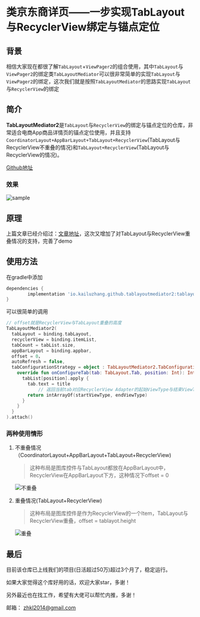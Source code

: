 # 类京东商详页——一步实现TabLayout与RecyclerView绑定与锚点定位

## 背景

相信大家现在都很了解``TabLayout``+``ViewPager2``的组合使用，其中``TabLayout``与``ViewPager2``的绑定类``TabLayoutMediator``可以很非常简单的实现``TabLayout``与``ViewPager2``的绑定，这次我们就是按照``TabLayoutMediator``的思路实现``TabLayout``与``RecyclerView``的绑定

## 简介

**TabLayoutMediator2**是``TabLayout``与``RecyclerView``的绑定与锚点定位的仓库，非常适合电商App商品详情页的锚点定位使用，并且支持``CoordinatorLayout+AppBarLayout+TabLayout+RecyclerView``(TabLayout与RecyclerView不重叠的情况)和``TabLayout+RecyclerView``(TabLayout与RecyclerView的情况)。

[Github地址](https://github.com/KailuZhang/TabLayoutMediator2)

### 效果

![sample](https://i.loli.net/2021/02/02/3SCvTVk67gMDhoX.gif)

## 原理

上篇文章已经介绍过：[文章地址](https://juejin.cn/post/6878160381966024718)，这次又增加了对TabLayout与RecyclerView重叠情况的支持，完善了demo

## 使用方法

在gradle中添加

```groovy
dependencies {
		implementation 'io.kailuzhang.github.tablayoutmediator2:tablayoutmediator2:0.1.0'
}
```

可以很简单的调用

```kotlin
// offset就是RecyclerView与TabLayout重叠的高度
TabLayoutMediator2(
  tabLayout = binding.tabLayout,
  recyclerView = binding.itemList,
  tabCount = tabList.size,
  appBarLayout = binding.appbar,
  offset = 0，
  autoRefresh = false,
  tabConfigurationStrategy = object : TabLayoutMediator2.TabConfigurationStrategy {
    override fun onConfigureTab(tab: TabLayout.Tab, position: Int): IntArray {
      tabList[position].apply {
        tab.text = title
    		// 返回当前tab对应RecyclerView Adapter的起始ViewType与结束ViewType
        return intArrayOf(startViewType, endViewType)
      }
    }
  }
).attach()
```

### 两种使用情形

1. 不重叠情况（CoordinatorLayout+AppBarLayout+TabLayout+RecyclerView)

   > 这种布局是图库控件与TabLayout都放在AppBarLayout中，RecyclerView在AppBarLayout下方，这种情况下offset = 0

   ![不重叠](https://i.loli.net/2021/02/01/T961rOVE3ziDkoj.gif)

2. 重叠情况(TabLayout+RecyclerView)

   > 这种布局是图库控件是作为RecyclerView的一个Item，TabLayout与RecyclerView重叠，offset = tablayot.height

   ![重叠](https://i.loli.net/2021/02/01/jiOVyG7xmhARvug.gif)


## 最后

目前该仓库已上线我们的项目(日活超过50万)超过3个月了，稳定运行。

如果大家觉得这个库好用的话，欢迎大家star，多谢！

另外最近也在找工作，希望有大佬可以帮忙内推，多谢！

邮箱： zhkl2014@gmail.com

